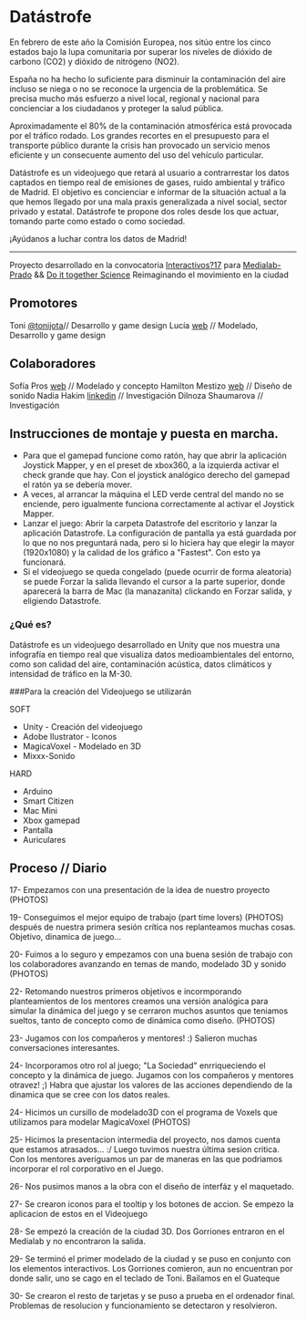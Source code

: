 # Datástrofe
En febrero de este año la Comisión Europea, nos sitúo entre los cinco estados bajo la lupa comunitaria por superar los niveles de dióxido de carbono (CO2) y dióxido de nitrógeno (NO2). 
 
España no ha hecho lo suficiente para disminuir la contaminación del aire incluso se niega o no se reconoce la urgencia de la problemática. Se precisa mucho más esfuerzo a nivel local, regional y nacional para concienciar a  los ciudadanos y proteger la salud pública. 
 
Aproximadamente el 80% de la contaminación atmosférica está provocada por el tráfico rodado. Los grandes recortes en el presupuesto para el transporte público durante la crisis han provocado un servicio menos eficiente y un consecuente aumento del uso del vehículo particular.
 
Datástrofe es un videojuego que retará al usuario a contrarrestar los datos captados en tiempo real de emisiones de gases, ruido ambiental y tráfico de Madrid. El objetivo es concienciar e informar de la situación actual a la que hemos llegado por una mala praxis generalizada a nivel social, sector privado y estatal. Datástrofe te propone dos roles desde los que actuar, tomando parte como estado o como sociedad.  
 
¡Ayúdanos a luchar contra los datos de Madrid!

--------
Proyecto desarrollado en la convocatoria [Interactivos?17](http://medialab-prado.es/article/-interactivos17-reimaginando-el-movimiento-en-la-ciudad-ciencia-ciudadana-para-un-presente-sostenible-proyectos-seleccionados) para
[Medialab-Prado](http://medialab-prado.es/) && [Do it together Science](http://togetherscience.eu/)
Reimaginando el movimiento en la ciudad

## Promotores
Toni [@tonijota](https://twitter.com/tonijota)// Desarrollo y game design
Lucía [web](http://luciaseguramente.com) // Modelado, Desarrollo y game design

## Colaboradores
Sofía Pros [web](https://sofipros.com/) // Modelado y concepto
Hamilton Mestizo [web](http://librepensante.org/) // Diseño de sonido
Nadia Hakim [linkedin](https://www.linkedin.com/in/nadia-hakim-fern%C3%A1ndez-29a294b5?ppe=1) // Investigación
Dilnoza Shaumarova // Investigación

## Instrucciones de montaje y puesta en marcha.
- Para que el gamepad funcione como ratón, hay que abrir la aplicación Joystick Mapper, y en el preset de xbox360, a la izquierda activar el check grande que hay. Con el joystick analógico derecho del gamepad el ratón ya se debería mover.
- A veces, al arrancar la máquina el LED verde central del mando no se enciende, pero igualmente funciona correctamente al activar el Joystick Mapper.
- Lanzar el juego: Abrir la carpeta Datastrofe del escritorio y lanzar la aplicación Datastrofe. La configuración de pantalla ya está guardada por lo que no nos preguntará nada, pero si lo hiciera hay que elegir la mayor (1920x1080) y la calidad de los gráfico a "Fastest". Con esto ya funcionará.
- Si el videojuego se queda congelado (puede ocurrir de forma aleatoria) se puede Forzar la salida llevando el cursor a la parte superior, donde aparecerá la barra de Mac (la manazanita) clickando en Forzar salida, y eligiendo Datastrofe.


### ¿Qué es?
Datástrofe es un videojuego desarrollado en Unity que nos muestra una infografía en tiempo real que visualiza datos medioambientales del entorno, como son calidad del aire, contaminación acústica, datos climáticos y intensidad de tráfico en la M-30.


###Para la creación del Videojuego se utilizarán

SOFT
* Unity - Creación del videojuego
* Adobe Ilustrator - Iconos
* MagicaVoxel - Modelado en 3D
* Mixxx-Sonido

HARD
* Arduino
* Smart Citizen
* Mac Mini
* Xbox gamepad
* Pantalla
* Auriculares



## Proceso // Diario

  17- Empezamos con una presentación de la idea de nuestro proyecto (PHOTOS)

  19- Conseguimos el mejor equipo de trabajo (part time lovers) (PHOTOS) después de nuestra primera sesión crítica nos replanteamos muchas cosas. Objetivo, dinamica de juego...

  20- Fuimos a lo seguro y empezamos con una buena sesión de trabajo con los colaboradores avanzando en temas de mando, modelado 3D y sonido (PHOTOS)

  22- Retomando nuestros primeros objetivos e incormporando planteamientos de los mentores creamos una versión analógica para simular la dinámica del juego y se cerraron muchos asuntos que teniamos sueltos, tanto de concepto como de dinámica como diseño. (PHOTOS)

  23- Jugamos con los compañeros y mentores! :) Salieron muchas conversaciones interesantes.

  24- Incorporamos otro rol al juego; "La Sociedad" enrriqueciendo el concepto y la dinámica de juego. Jugamos con los compañeros y mentores otravez! ;) Habra que ajustar los valores de las acciones dependiendo de la dinamica que se cree con los datos reales.

  24- Hicimos un cursillo de modelado3D con el programa de Voxels que utilizamos para modelar MagicaVoxel (PHOTOS)

  25- Hicimos la presentacion intermedia del proyecto, nos damos cuenta que estamos atrasados... :/ Luego tuvimos nuestra última sesion critica. Con los mentores averiguamos un par de maneras en las que podriamos incorporar el rol corporativo en el Juego.

  26- Nos pusimos manos a la obra con el diseño de interfáz y el maquetado. 

  27- Se crearon iconos para el tooltip y los botones de accion. Se empezo la aplicacion de estos en el Videojuego

  28- Se empezó la creación de la ciudad 3D. Dos Gorriones entraron en el Medialab y no encontraron la salida.

  29- Se terminó el primer modelado de la ciudad y se puso en conjunto con los elementos interactivos. Los Gorriones comieron, aun no encuentran por donde salir, uno se cago en el teclado de Toni. Bailamos en el Guateque

  30- Se crearon el resto de tarjetas y se puso a prueba en el ordenador final. Problemas de resolucion y funcionamiento se detectaron y resolvieron.

  
